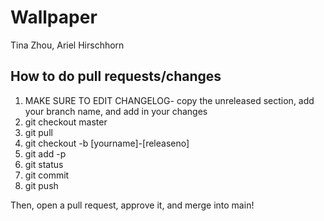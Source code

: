 # Wallpaper
Tina Zhou, Ariel Hirschhorn


## How to do pull requests/changes 

1. MAKE SURE TO EDIT CHANGELOG- copy the unreleased section, add your branch name, and add in your changes
2. git checkout master
3. git pull
4. git checkout -b [yourname]-[releaseno]
5. git add -p
6. git status
7. git commit
8. git push

Then, open a pull request, approve it, and merge into main!